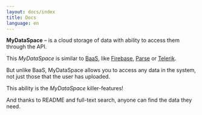 ```yaml
---
layout: docs/index
title: Docs
language: en
---
```

**MyDataSpace** – is a cloud storage of data with ability to access them through the API.

This *MyDataSpace* is similar to [BaaS](http://ru.bmstu.wiki/BaaS_(Backend-as-a-Service)),
like [Firebase](https://firebase.google.com), [Parse](https://parseplatform.github.io/) or [Telerik](http://www.telerik.com/platform/backend-services).

But unlike BaaS, MyDataSpace allows you to access any data in the system, not just those that the user has uploaded.

This ability is the *MyDataSpace* killer-features!

And thanks to README and full-text search, anyone can find the data they need.